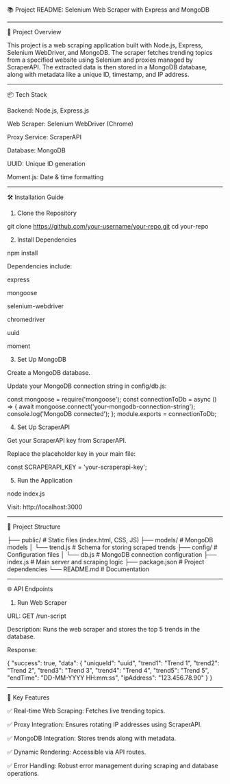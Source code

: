 📚 Project README: Selenium Web Scraper with Express and MongoDB


---

🚀 Project Overview

This project is a web scraping application built with Node.js, Express, Selenium WebDriver, and MongoDB. The scraper fetches trending topics from a specified website using Selenium and proxies managed by ScraperAPI. The extracted data is then stored in a MongoDB database, along with metadata like a unique ID, timestamp, and IP address.


---

📦 Tech Stack

Backend: Node.js, Express.js

Web Scraper: Selenium WebDriver (Chrome)

Proxy Service: ScraperAPI

Database: MongoDB

UUID: Unique ID generation

Moment.js: Date & time formatting



---

🛠️ Installation Guide

1. Clone the Repository

git clone https://github.com/your-username/your-repo.git
cd your-repo

2. Install Dependencies

npm install

Dependencies include:

express

mongoose

selenium-webdriver

chromedriver

uuid

moment


3. Set Up MongoDB

Create a MongoDB database.

Update your MongoDB connection string in config/db.js:


const mongoose = require('mongoose');
const connectionToDb = async () => {
    await mongoose.connect('your-mongodb-connection-string');
    console.log('MongoDB connected');
};
module.exports = connectionToDb;

4. Set Up ScraperAPI

Get your ScraperAPI key from ScraperAPI.

Replace the placeholder key in your main file:


const SCRAPERAPI_KEY = 'your-scraperapi-key';

5. Run the Application

node index.js

Visit: http://localhost:3000



---

📄 Project Structure

├── public/           # Static files (index.html, CSS, JS)
├── models/           # MongoDB models
│   └── trend.js      # Schema for storing scraped trends
├── config/           # Configuration files
│   └── db.js         # MongoDB connection configuration
├── index.js          # Main server and scraping logic
├── package.json      # Project dependencies
└── README.md         # Documentation


---

🌐 API Endpoints

1. Run Web Scraper

URL: GET /run-script

Description: Runs the web scraper and stores the top 5 trends in the database.

Response:


{
  "success": true,
  "data": {
    "uniqueId": "uuid",
    "trend1": "Trend 1",
    "trend2": "Trend 2",
    "trend3": "Trend 3",
    "trend4": "Trend 4",
    "trend5": "Trend 5",
    "endTime": "DD-MM-YYYY HH:mm:ss",
    "ipAddress": "123.456.78.90"
  }
}


---

🔑 Key Features

✅ Real-time Web Scraping: Fetches live trending topics.

✅ Proxy Integration: Ensures rotating IP addresses using ScraperAPI.

✅ MongoDB Integration: Stores trends along with metadata.

✅ Dynamic Rendering: Accessible via API routes.

✅ Error Handling: Robust error management during scraping and database operations.
